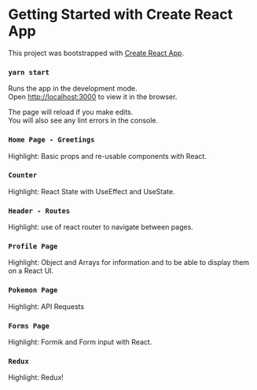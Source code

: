 # Getting Started with Create React App

This project was bootstrapped with [Create React App](https://github.com/facebook/create-react-app).

### `yarn start`

Runs the app in the development mode.\
Open [http://localhost:3000](http://localhost:3000) to view it in the browser.

The page will reload if you make edits.\
You will also see any lint errors in the console.

### `Home Page - Greetings`
Highlight: Basic props and re-usable components with React.

### `Counter`
Highlight: React State with UseEffect and UseState.

### `Header - Routes`
Highlight: use of react router to navigate between pages.

### `Profile Page`
Highlight: Object and Arrays for information and to be able to display them on a React UI.

### `Pokemon Page`
Highlight: API Requests

### `Forms Page`
Highlight: Formik and Form input with React.

### `Redux`
Highlight: Redux!
